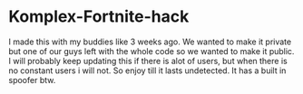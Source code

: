 # Komplex-Fortnite-hack
I made this with my buddies like 3 weeks ago. We wanted to make it private but one of our guys left with the whole code so we wanted to make it public. I will probably keep updating this if there is alot of users, but when there is no constant users i will not. So enjoy till it lasts undetected. It has a built in spoofer btw.
